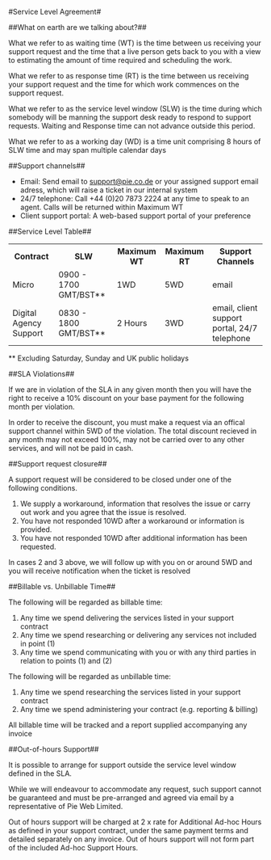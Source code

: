 #Service Level Agreement#

##What on earth are we talking about?##

What we refer to as waiting time (WT) is the time between us receiving your support request and the time that a live person gets back to you with a view to estimating the amount of time required and scheduling the work.

What we refer to as response time (RT) is the time between us receiving your support request and the time for which work commences on the support request.

What we refer to as the service level window (SLW) is the time during which somebody will be manning the support desk ready to respond to support requests. Waiting and Response time can not advance outside this period.

What we refer to as a working day (WD) is a time unit comprising 8 hours of SLW time and may span multiple calendar days

##Support channels##

* Email: Send email to support@pie.co.de or your assigned support email adress, which will raise a ticket in our internal system
* 24/7 telephone: Call +44 (0)20 7873 2224 at any time to speak to an agent. Calls will be returned within Maximum WT
* Client support portal: A web-based support portal of your preference

##Service Level Table##

<table>
	<tr>
		<th>Contract</th>
		<th>SLW</th>
		<th>Maximum WT</th>
		<th>Maximum RT</th>
		<th>Support Channels</th>
	</tr>
	<tr>
		<td>Micro</td>
		<td>0900 - 1700 GMT/BST**</td>
		<td>1WD</td>
		<td>5WD</td>
		<td>email</td>
	</tr>
	<tr>
		<td>Digital Agency Support</td>
		<td>0830 - 1800 GMT/BST**</td>
		<td>2 Hours</td>
		<td>3WD</td>
		<td>email, client support portal, 24/7 telephone</td>
	</tr>
</table>

\*\* Excluding Saturday, Sunday and UK public holidays

##SLA Violations##

If we are in violation of the SLA in any given month then you will have the right to receive a 10% discount on your base payment for the following month per violation. 

In order to receive the discount, you must make a request via an offical support channel within 5WD of the violation. 
The total discount recieved in any month may not exceed 100%, may not be carried over to any other services, and will not be paid in cash.

##Support request closure##

A support request will be considered to be closed under one of the following conditions.

1. We supply a workaround, information that resolves the issue or carry out work and you agree that the issue is resolved.
1. You have not responded 10WD after a workaround or information is provided.
1. You have not responded 10WD after additional information has been requested.

In cases 2 and 3 above, we will follow up with you on or around 5WD and you will receive notification when the ticket is resolved

##Billable vs. Unbillable Time##

The following will be regarded as billable time:

1. Any time we spend delivering the services listed in your support contract
1. Any time we spend researching or delivering any services not included in point (1)
1. Any time we spend communicating with you or with any third parties in relation to points (1) and (2)

The following will be regarded as unbillable time:

1. Any time we spend researching the services listed in your support contract
1. Any time we spend administering your contract (e.g. reporting & billing)

All billable time will be tracked and a report supplied accompanying any invoice

##Out-of-hours Support##

It is possible to arrange for support outside the service level window defined in the SLA. 

While we will endeavour to accommodate any request, such support cannot be guaranteed and must be pre-arranged and agreed via email by a representative of Pie Web Limited.

Out of hours support will be charged at 2 x rate for Additional Ad-hoc Hours as defined in your support contract, under the same payment terms and detailed separately on any invoice. Out of hours support will not form part of the included Ad-hoc Support Hours.









